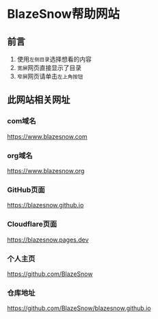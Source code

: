 # BlazeSnow帮助网站

## 前言

1. 使用```左侧目录```选择想看的内容
2. ```宽屏```网页直接显示了目录
3. ```窄屏```网页请单击```左上角按钮```

## 此网站相关网址

<!-- tabs:start -->

### **com域名**

<https://www.blazesnow.com>

### **org域名**

<https://www.blazesnow.org>

### **GitHub页面**

<https://blazesnow.github.io>

### **Cloudflare页面**

<https://blazesnow.pages.dev>

### **个人主页**

<https://github.com/BlazeSnow>

### **仓库地址**

<https://github.com/BlazeSnow/blazesnow.github.io>

<!-- tabs:end -->
